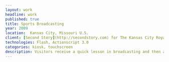 ```yaml
---
layout: work
headline: work
published: true
title: Sports Broadcasting
year: 2009
location:  Kansas City, Missouri U.S.
client: [Second Story](http://secondstory.com) for The Kansas City Royals Hall of Fame
technologies: Flash, Actionscript 3.0
categories: kiosk, touchscreen
description: Visitors receive a quick lesson in broadcasting and then are placed in the announcers chair to record their own play by play
---
```

